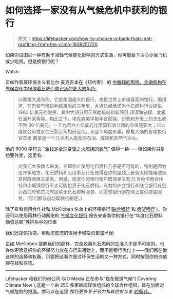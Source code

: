 # 如何选择一家没有从气候危机中获利的银行

> 原文：<https://lifehacker.com/how-to-choose-a-bank-thats-not-profiting-from-the-clima-1838251720>

如果你试图以一种有助于减轻气候变化影响的方式生活，你可能会下决心少坐飞机或少吃肉。但是换银行呢？

Watch

正如作家兼环保主义者比尔·麦克吉本在《纽约客》 的 [中解释的那样，金融机构在气候变化中扮演着比我们意识到的更大的角色:](https://www.newyorker.com/news/daily-comment/money-is-the-oxygen-on-which-the-fire-of-global-warming-burns)

> 以摩根大通为例，它是美国最大的银行，也是世界上市值最高的银行。据报道，在巴黎气候谈判结束后的三年里，大通已经承诺为化石燃料行业提供 1960 亿美元的融资，其中大部分用于资助极端的新项目:超深海钻探、北极石油开采等等。相比之下，埃克森美孚每年在勘探、研究和开发上的支出都不到 30 亿美元。一千九百六十亿美元比英国石油公司的市值还要大；它让煤炭公司或水力压裂公司相形见绌。从这个角度来看，摩根大通的首席执行官杰米·戴蒙是一个几乎无人能及的石油、煤炭和天然气巨头。

他的 6000 字短文 [“金钱是全球变暖之火燃烧的氧气”](https://www.newyorker.com/news/daily-comment/money-is-the-oxygen-on-which-the-fire-of-global-warming-burns) 值得一读——但如果你只是想要外卖，这里有:

> 对我们大多数人来说，立即停止使用化石燃料几乎是不可能的，特别是因为在许多地方，化石燃料和公用事业行业使得在你的屋顶上安装太阳能电池板变得既困难又昂贵。但是，改变你的银行账户既简单又有力:当地信用合作社和小城镇银行不太可能投资于化石燃料，有益的州立银行和联合银行分别为西海岸和东海岸提供无化石燃料服务，而愿望银行则在网上提供这些服务。(它们都与自动取款机相连。)

除了查看信用合作社和 McKibben 名单上的环保银行([联合银行](https://www.amalgamatedbank.com/) 和 [愿望银行](https://www.aspiration.com/) )，你还可以使用雨林行动网络的 [气候变化银行](https://www.ran.org/bankingonclimatechange2019/) 报告来查看你的银行在“年度化石燃料融资总额”等排名中的位置

我们还提供指南，帮助您使您的信用卡和投资更加环保:

正如 McKibben 提醒我们的那样，完全脱离化石燃料的生活几乎是不可能的。也许你更愿意把你的环保努力放在自行车通勤上，而不是银行优化上——我们都在做这样的选择和权衡。只要把这看作是过环保生活的又一种方式，同时按照你的价值观花钱和存钱。

* * *

Lifehacker 和我们的母公司 G/O Media 正在参与“现在报道气候”( Covering Climate Now ),这是一个由 250 多家新闻媒体组成的全球合作组织，旨在加强对气候危机的报道。你可以在这里 *找到更多关于努力和其他参与者* [*的细节。*](https://www.coveringclimatenow.org/)